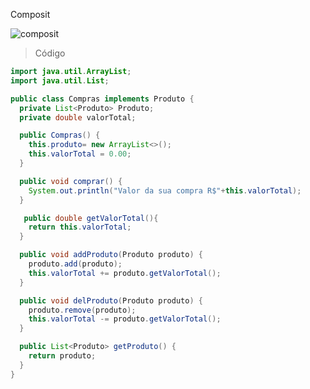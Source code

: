 Composit

![composit](https://github.com/ritahecht/bertoti/assets/89950512/27acc4ac-c102-45b7-ab52-785546b13609)

> Código

```java
import java.util.ArrayList;
import java.util.List;

public class Compras implements Produto {
  private List<Produto> Produto;
  private double valorTotal;

  public Compras() {
    this.produto= new ArrayList<>();
    this.valorTotal = 0.00;
  }

  public void comprar() {
    System.out.println("Valor da sua compra R$"+this.valorTotal);
  }

   public double getValorTotal(){
    return this.valorTotal;
  }

  public void addProduto(Produto produto) {
    produto.add(produto);
    this.valorTotal += produto.getValorTotal();
  }

  public void delProduto(Produto produto) {
    produto.remove(produto);
    this.valorTotal -= produto.getValorTotal();
  }

  public List<Produto> getProduto() {
    return produto;
  }
}
```


```java


```
```java

```

```java

```









